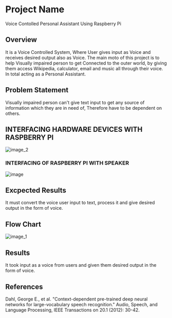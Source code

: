 # Project Name
Voice Contolled Personal Assistant Using Raspberry Pi

## Overview
It is a Voice Controlled System, Where User gives input as Voice and receives desired output also as Voice. The main moto of this project is to help Visually impaired person to get Connected to the outer world, by giving them access Wikipedia, calculator, email and music all through their voice. In total acting as a Personal Assistant.


## Problem Statement
Visually impaired person can't give text input to get any source of information which they are in need of, Therefore have to be dependent on others.

## INTERFACING HARDWARE DEVICES WITH RASPBERRY PI

![image_2](https://user-images.githubusercontent.com/42416500/98029761-0b34a980-1e36-11eb-8978-fbde11247481.PNG)

### INTERFACING OF RASPBERRY PI WITH SPEAKER

![image](https://user-images.githubusercontent.com/42416500/98029252-39fe5000-1e35-11eb-9f1d-73f8bc4ee2ef.png)



## Excpected Results
It must convert the voice user input to text, process it and give desired output in the form of voice.

## Flow Chart
![image_1](https://user-images.githubusercontent.com/42416500/97989555-b6c50600-1e04-11eb-8bf9-1dcb897094b9.PNG)

## Results
It took input as a voice from users and given them desired output in the form of voice.

## References
Dahl, George E., et al. "Context-dependent pre-trained deep neural networks for large-vocabulary speech recognition." Audio, Speech, and Language Processing, IEEE Transactions on 20.1 (2012): 30-42. 



